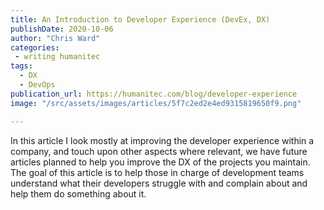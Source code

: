 ```yaml
---
title: An Introduction to Developer Experience (DevEx, DX)
publishDate: 2020-10-06
author: "Chris Ward"
categories:
 - writing humanitec
tags:
  - DX
  - DevOps
publication_url: https://humanitec.com/blog/developer-experience
image: "/src/assets/images/articles/5f7c2ed2e4ed9315819650f9.png"

---
```


In this article I look mostly at improving the developer experience within a company, and touch upon other aspects where relevant, we have future articles planned to help you improve the DX of the projects you maintain. The goal of this article is to help those in charge of development teams understand what their developers struggle with and complain about and help them do something about it.

